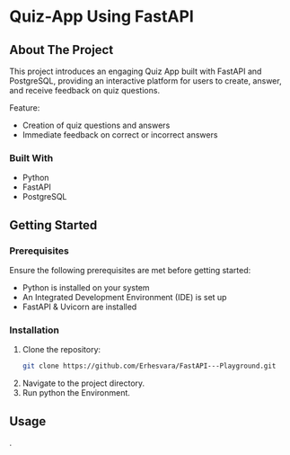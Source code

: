 # Quiz-App Using FastAPI

## About The Project
This project introduces an engaging Quiz App built with FastAPI and PostgreSQL, providing an interactive platform for users to create, answer, and receive feedback on quiz questions.


Feature:
* Creation of quiz questions and answers
* Immediate feedback on correct or incorrect answers

### Built With
* Python 
* FastAPI
* PostgreSQL
 
## Getting Started

### Prerequisites
Ensure the following prerequisites are met before getting started:

* Python is installed on your system
* An Integrated Development Environment (IDE) is set up
* FastAPI & Uvicorn are installed


### Installation

1. Clone the repository:
   ```sh
   git clone https://github.com/Erhesvara/FastAPI---Playground.git 
   ```
3. Navigate to the project directory.
4. Run python the Environment.

## Usage
.
